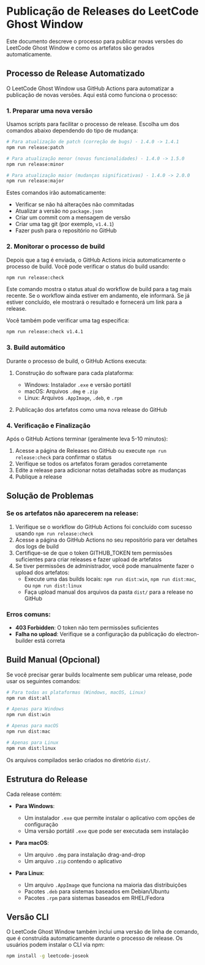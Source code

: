 # Publicação de Releases do LeetCode Ghost Window

Este documento descreve o processo para publicar novas versões do LeetCode Ghost Window e como os artefatos são gerados automaticamente.

## Processo de Release Automatizado

O LeetCode Ghost Window usa GitHub Actions para automatizar a publicação de novas versões. Aqui está como funciona o processo:

### 1. Preparar uma nova versão

Usamos scripts para facilitar o processo de release. Escolha um dos comandos abaixo dependendo do tipo de mudança:

```bash
# Para atualização de patch (correção de bugs) - 1.4.0 -> 1.4.1
npm run release:patch

# Para atualização menor (novas funcionalidades) - 1.4.0 -> 1.5.0
npm run release:minor

# Para atualização maior (mudanças significativas) - 1.4.0 -> 2.0.0
npm run release:major
```

Estes comandos irão automaticamente:
- Verificar se não há alterações não commitadas
- Atualizar a versão no `package.json`
- Criar um commit com a mensagem de versão
- Criar uma tag git (por exemplo, `v1.4.1`)
- Fazer push para o repositório no GitHub

### 2. Monitorar o processo de build

Depois que a tag é enviada, o GitHub Actions inicia automaticamente o processo de build. Você pode verificar o status do build usando:

```bash
npm run release:check
```

Este comando mostra o status atual do workflow de build para a tag mais recente. Se o workflow ainda estiver em andamento, ele informará. Se já estiver concluído, ele mostrará o resultado e fornecerá um link para a release.

Você também pode verificar uma tag específica:

```bash
npm run release:check v1.4.1
```

### 3. Build automático

Durante o processo de build, o GitHub Actions executa:

1. Construção do software para cada plataforma:
   - Windows: Instalador `.exe` e versão portátil
   - macOS: Arquivos `.dmg` e `.zip`
   - Linux: Arquivos `.AppImage`, `.deb`, e `.rpm`

2. Publicação dos artefatos como uma nova release do GitHub

### 4. Verificação e Finalização

Após o GitHub Actions terminar (geralmente leva 5-10 minutos):

1. Acesse a página de Releases no GitHub ou execute `npm run release:check` para confirmar o status
2. Verifique se todos os artefatos foram gerados corretamente
3. Edite a release para adicionar notas detalhadas sobre as mudanças
4. Publique a release

## Solução de Problemas

### Se os artefatos não aparecerem na release:

1. Verifique se o workflow do GitHub Actions foi concluído com sucesso usando `npm run release:check`
2. Acesse a página do GitHub Actions no seu repositório para ver detalhes dos logs de build
3. Certifique-se de que o token GITHUB_TOKEN tem permissões suficientes para criar releases e fazer upload de artefatos
4. Se tiver permissões de administrador, você pode manualmente fazer o upload dos artefatos:
   - Execute uma das builds locais: `npm run dist:win`, `npm run dist:mac`, ou `npm run dist:linux`
   - Faça upload manual dos arquivos da pasta `dist/` para a release no GitHub

### Erros comuns:

- **403 Forbidden**: O token não tem permissões suficientes
- **Falha no upload**: Verifique se a configuração da publicação do electron-builder está correta

## Build Manual (Opcional)

Se você precisar gerar builds localmente sem publicar uma release, pode usar os seguintes comandos:

```bash
# Para todas as plataformas (Windows, macOS, Linux)
npm run dist:all

# Apenas para Windows
npm run dist:win

# Apenas para macOS
npm run dist:mac

# Apenas para Linux
npm run dist:linux
```

Os arquivos compilados serão criados no diretório `dist/`.

## Estrutura do Release

Cada release contém:

- **Para Windows**:
  - Um instalador `.exe` que permite instalar o aplicativo com opções de configuração
  - Uma versão portátil `.exe` que pode ser executada sem instalação

- **Para macOS**:
  - Um arquivo `.dmg` para instalação drag-and-drop
  - Um arquivo `.zip` contendo o aplicativo

- **Para Linux**:
  - Um arquivo `.AppImage` que funciona na maioria das distribuições
  - Pacotes `.deb` para sistemas baseados em Debian/Ubuntu
  - Pacotes `.rpm` para sistemas baseados em RHEL/Fedora

## Versão CLI

O LeetCode Ghost Window também inclui uma versão de linha de comando, que é construída automaticamente durante o processo de release. Os usuários podem instalar o CLI via npm:

```bash
npm install -g leetcode-joseok
``` 